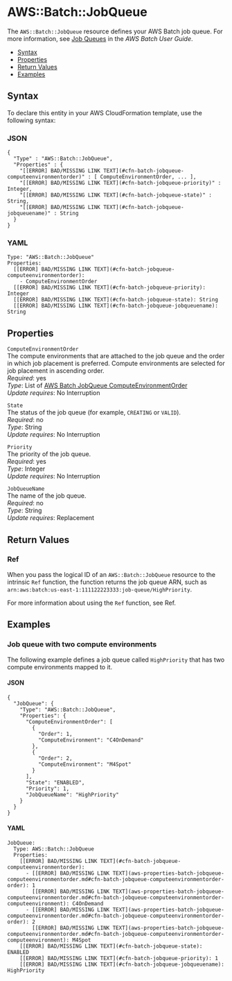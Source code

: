 # AWS::Batch::JobQueue<a name="aws-resource-batch-jobqueue"></a>

The `AWS::Batch::JobQueue` resource defines your AWS Batch job queue\. For more information, see [Job Queues](http://docs.aws.amazon.com/batch/latest/userguide/job_queues.html) in the *AWS Batch User Guide*\. 


+ [Syntax](#aws-resource-batch-jobqueue-syntax)
+ [Properties](#aws-resource-batch-jobqueue-properties)
+ [Return Values](#aws-resource-batch-jobqueue-returnvalues)
+ [Examples](#aws-resource-batch-jobqueue-examples)

## Syntax<a name="aws-resource-batch-jobqueue-syntax"></a>

To declare this entity in your AWS CloudFormation template, use the following syntax:

### JSON<a name="aws-resource-batch-jobqueue-syntax.json"></a>

```
{
  "Type" : "AWS::Batch::JobQueue",
  "Properties" : {
    "[[ERROR] BAD/MISSING LINK TEXT](#cfn-batch-jobqueue-computeenvironmentorder)" : [ ComputeEnvironmentOrder, ... ],
    "[[ERROR] BAD/MISSING LINK TEXT](#cfn-batch-jobqueue-priority)" : Integer,
    "[[ERROR] BAD/MISSING LINK TEXT](#cfn-batch-jobqueue-state)" : String,
    "[[ERROR] BAD/MISSING LINK TEXT](#cfn-batch-jobqueue-jobqueuename)" : String
  }
}
```

### YAML<a name="aws-resource-batch-jobqueue-syntax.yaml"></a>

```
Type: "AWS::Batch::JobQueue"
Properties:
  [[ERROR] BAD/MISSING LINK TEXT](#cfn-batch-jobqueue-computeenvironmentorder): 
    - ComputeEnvironmentOrder 
  [[ERROR] BAD/MISSING LINK TEXT](#cfn-batch-jobqueue-priority): Integer
  [[ERROR] BAD/MISSING LINK TEXT](#cfn-batch-jobqueue-state): String
  [[ERROR] BAD/MISSING LINK TEXT](#cfn-batch-jobqueue-jobqueuename): String
```

## Properties<a name="aws-resource-batch-jobqueue-properties"></a>

`ComputeEnvironmentOrder`  
The compute environments that are attached to the job queue and the order in which job placement is preferred\. Compute environments are selected for job placement in ascending order\.  
 *Required*: yes  
 *Type*: List of [AWS Batch JobQueue ComputeEnvironmentOrder](aws-properties-batch-jobqueue-computeenvironmentorder.md)  
 *Update requires*: No Interruption 

`State`  
The status of the job queue \(for example, `CREATING` or `VALID`\)\.  
 *Required*: no  
*Type*: String  
 *Update requires*: No Interruption 

`Priority`  
The priority of the job queue\.  
 *Required*: yes  
*Type*: Integer  
 *Update requires*: No Interruption 

`JobQueueName`  
The name of the job queue\.  
 *Required*: no  
*Type*: String  
 *Update requires*: Replacement 

## Return Values<a name="aws-resource-batch-jobqueue-returnvalues"></a>

### Ref<a name="w3ab2c21c10d138c10b2"></a>

When you pass the logical ID of an `AWS::Batch::JobQueue` resource to the intrinsic `Ref` function, the function returns the job queue ARN, such as `arn:aws:batch:us-east-1:111122223333:job-queue/HighPriority`\. 

For more information about using the `Ref` function, see Ref\.

## Examples<a name="aws-resource-batch-jobqueue-examples"></a>

### Job queue with two compute environments<a name="aws-resource-batch-jobqueue-example1"></a>

The following example defines a job queue called `HighPriority` that has two compute environments mapped to it\.

#### JSON<a name="aws-resource-batch-jobqueue-example1.json"></a>

```
{
  "JobQueue": {
    "Type": "AWS::Batch::JobQueue",
    "Properties": {
      "ComputeEnvironmentOrder": [
        {
          "Order": 1,
          "ComputeEnvironment": "C4OnDemand"
        },
        {
          "Order": 2,
          "ComputeEnvironment": "M4Spot"
        }
      ],
      "State": "ENABLED",
      "Priority": 1,
      "JobQueueName": "HighPriority"
    }
  }
}
```

#### YAML<a name="aws-resource-batch-jobqueue-example1.yaml"></a>

```
JobQueue:
  Type: AWS::Batch::JobQueue
  Properties:
    [[ERROR] BAD/MISSING LINK TEXT](#cfn-batch-jobqueue-computeenvironmentorder):
      - [[ERROR] BAD/MISSING LINK TEXT](aws-properties-batch-jobqueue-computeenvironmentorder.md#cfn-batch-jobqueue-computeenvironmentorder-order): 1
        [[ERROR] BAD/MISSING LINK TEXT](aws-properties-batch-jobqueue-computeenvironmentorder.md#cfn-batch-jobqueue-computeenvironmentorder-computeenvironment): C4OnDemand
      - [[ERROR] BAD/MISSING LINK TEXT](aws-properties-batch-jobqueue-computeenvironmentorder.md#cfn-batch-jobqueue-computeenvironmentorder-order): 2
        [[ERROR] BAD/MISSING LINK TEXT](aws-properties-batch-jobqueue-computeenvironmentorder.md#cfn-batch-jobqueue-computeenvironmentorder-computeenvironment): M4Spot
    [[ERROR] BAD/MISSING LINK TEXT](#cfn-batch-jobqueue-state): ENABLED
    [[ERROR] BAD/MISSING LINK TEXT](#cfn-batch-jobqueue-priority): 1
    [[ERROR] BAD/MISSING LINK TEXT](#cfn-batch-jobqueue-jobqueuename): HighPriority
```